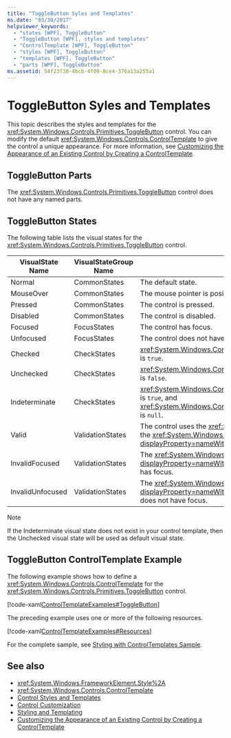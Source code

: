 ```yaml
---
title: "ToggleButton Syles and Templates"
ms.date: "03/30/2017"
helpviewer_keywords: 
  - "states [WPF], ToggleButton"
  - "ToggleButton [WPF], styles and templates"
  - "ControlTemplate [WPF], ToggleButton"
  - "styles [WPF], ToggleButton"
  - "templates [WPF], ToggleButton"
  - "parts [WPF], ToggleButton"
ms.assetid: 54f23f30-4bcb-4f09-8ce4-376a13a255a1
---
```

# ToggleButton Syles and Templates
This topic describes the styles and templates for the <xref:System.Windows.Controls.Primitives.ToggleButton> control. You can modify the default <xref:System.Windows.Controls.ControlTemplate> to give the control a unique appearance. For more information, see [Customizing the Appearance of an Existing Control by Creating a ControlTemplate](../../../../docs/framework/wpf/controls/customizing-the-appearance-of-an-existing-control.md).  
  
## ToggleButton Parts  
 The <xref:System.Windows.Controls.Primitives.ToggleButton> control does not have any named parts.  
  
## ToggleButton States  
 The following table lists the visual states for the <xref:System.Windows.Controls.Primitives.ToggleButton> control.  
  
|VisualState Name|VisualStateGroup Name|Description|  
|-|-|-|  
|Normal|CommonStates|The default state.|  
|MouseOver|CommonStates|The mouse pointer is positioned over the control.|  
|Pressed|CommonStates|The control is pressed.|  
|Disabled|CommonStates|The control is disabled.|  
|Focused|FocusStates|The control has focus.|  
|Unfocused|FocusStates|The control does not have focus.|  
|Checked|CheckStates|<xref:System.Windows.Controls.Primitives.ToggleButton.IsChecked%2A> is `true`.|  
|Unchecked|CheckStates|<xref:System.Windows.Controls.Primitives.ToggleButton.IsChecked%2A> is `false`.|  
|Indeterminate|CheckStates|<xref:System.Windows.Controls.Primitives.ToggleButton.IsThreeState%2A> is `true`, and <xref:System.Windows.Controls.Primitives.ToggleButton.IsChecked%2A> is `null`.|  
|Valid|ValidationStates|The control uses the <xref:System.Windows.Controls.Validation> class and the <xref:System.Windows.Controls.Validation.HasError%2A?displayProperty=nameWithType> attached property is `false`.|  
|InvalidFocused|ValidationStates|The <xref:System.Windows.Controls.Validation.HasError%2A?displayProperty=nameWithType> attached property is `true` has the control has focus.|  
|InvalidUnfocused|ValidationStates|The <xref:System.Windows.Controls.Validation.HasError%2A?displayProperty=nameWithType> attached property is `true` has the control does not have focus.|  
  
> [!NOTE]
>  If the Indeterminate visual state does not exist in your control template, then the Unchecked visual state will be used as default visual state.  
  
## ToggleButton ControlTemplate Example  
 The following example shows how to define a <xref:System.Windows.Controls.ControlTemplate> for the <xref:System.Windows.Controls.Primitives.ToggleButton> control.  
  
 [!code-xaml[ControlTemplateExamples#ToggleButton](../../../../samples/snippets/csharp/VS_Snippets_Wpf/ControlTemplateExamples/CS/resources/combobox.xaml#togglebutton)]  
  
 The preceding example uses one or more of the following resources.  
  
 [!code-xaml[ControlTemplateExamples#Resources](../../../../samples/snippets/csharp/VS_Snippets_Wpf/ControlTemplateExamples/CS/resources/shared.xaml#resources)]  
  
 For the complete sample, see [Styling with ControlTemplates Sample](https://github.com/Microsoft/WPF-Samples/tree/master/Styles%20&%20Templates/IntroToStylingAndTemplating).  
  
## See also
- <xref:System.Windows.FrameworkElement.Style%2A>
- <xref:System.Windows.Controls.ControlTemplate>
- [Control Styles and Templates](../../../../docs/framework/wpf/controls/control-styles-and-templates.md)
- [Control Customization](../../../../docs/framework/wpf/controls/control-customization.md)
- [Styling and Templating](../../../../docs/framework/wpf/controls/styling-and-templating.md)
- [Customizing the Appearance of an Existing Control by Creating a ControlTemplate](../../../../docs/framework/wpf/controls/customizing-the-appearance-of-an-existing-control.md)
